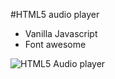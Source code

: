#HTML5 audio player

- Vanilla Javascript
- Font awesome

![HTML5 Audio player](https://s12.postimg.org/upbpjloa5/html5-audio-player.jpg)

